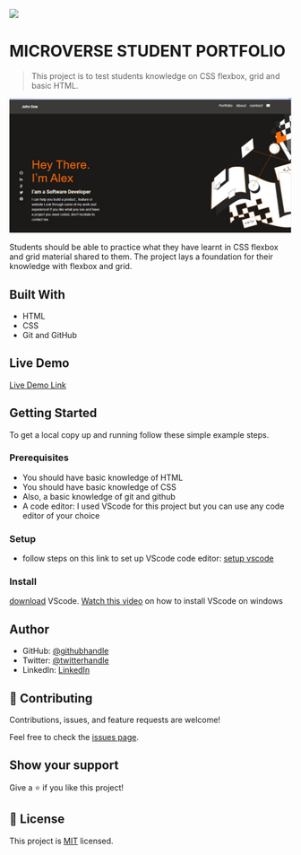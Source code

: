 ![](https://img.shields.io/badge/Microverse-blueviolet)

# MICROVERSE STUDENT PORTFOLIO

> This project is to test students knowledge on CSS flexbox, grid and basic HTML.

![screenshot](/images/project-desktop-v.jpeg)

Students should be able to practice what they have learnt in CSS flexbox and grid material shared to them.
The project lays a foundation for their knowledge with flexbox and grid.

## Built With

- HTML
- CSS
- Git and GitHub

## Live Demo

[Live Demo Link](https://kingsleyibe.github.io/Microverse-Portfolio-Assignment/)


## Getting Started

To get a local copy up and running follow these simple example steps.

### Prerequisites
- You should have basic knowledge of HTML
- You should have basic knowledge of CSS
- Also, a basic knowledge of git and github
- A code editor: I used VScode for this project but you can use any code editor of your choice
### Setup
- follow steps on this link to set up VScode code editor: [setup vscode](https://www.freecodecamp.org/news/how-to-set-up-vs-code-for-web-development/)

### Install
[download](https://code.visualstudio.com/download) VScode.
[Watch this video](https://www.youtube.com/watch?v=MlIzFUI1QGA) on how to install VScode on windows
## Author

- GitHub: [@githubhandle](https://github.com/kingsleyibe)
- Twitter: [@twitterhandle](https://twitter.com/ibekingsley2)
- LinkedIn: [LinkedIn](https://www.linkedin.com/in/kingsley-ibe-5669a5134)

## 🤝 Contributing

Contributions, issues, and feature requests are welcome!

Feel free to check the [issues page](../../issues/).

## Show your support

Give a ⭐️ if you like this project!

## 📝 License

This project is [MIT](./MIT.md) licensed.
